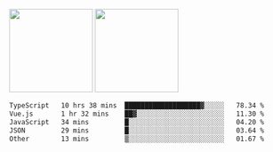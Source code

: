 <img src="https://github-readme-stats.vercel.app/api?username=Dream4ever&count_private=true&show_icons=true&theme=tokyonight" height="150" /> <img src="https://github-readme-stats.vercel.app/api/top-langs/?username=Dream4ever&count_private=true&show_icons=true&theme=tokyonight&langs_count=5&layout=compact" height="150" />

<!--START_SECTION:waka-->

```txt
TypeScript   10 hrs 38 mins  ███████████████████▓░░░░░   78.34 %
Vue.js       1 hr 32 mins    ██▓░░░░░░░░░░░░░░░░░░░░░░   11.30 %
JavaScript   34 mins         █░░░░░░░░░░░░░░░░░░░░░░░░   04.20 %
JSON         29 mins         █░░░░░░░░░░░░░░░░░░░░░░░░   03.64 %
Other        13 mins         ▒░░░░░░░░░░░░░░░░░░░░░░░░   01.67 %
```

<!--END_SECTION:waka-->
